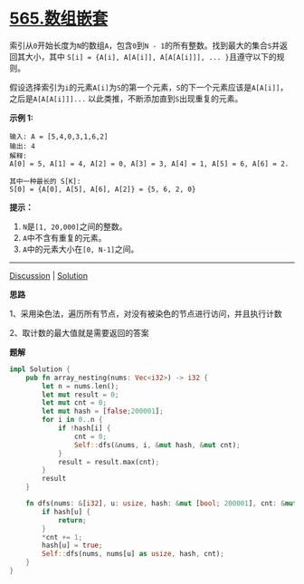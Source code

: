 # [565.数组嵌套](https://leetcode.cn/problems/array-nesting/description/)

索引从`0`开始长度为`N`的数组`A`，包含`0`到`N - 1`的所有整数。找到最大的集合`S`并返回其大小，其中 `S[i] = {A[i], A[A[i]], A[A[A[i]]], ... }`且遵守以下的规则。

假设选择索引为`i`的元素`A[i]`为`S`的第一个元素，`S`的下一个元素应该是`A[A[i]]`，之后是`A[A[A[i]]]...` 以此类推，不断添加直到`S`出现重复的元素。

 

**示例 1:**

```
输入: A = [5,4,0,3,1,6,2]
输出: 4
解释: 
A[0] = 5, A[1] = 4, A[2] = 0, A[3] = 3, A[4] = 1, A[5] = 6, A[6] = 2.

其中一种最长的 S[K]:
S[0] = {A[0], A[5], A[6], A[2]} = {5, 6, 2, 0}
```

 

**提示：**

1. `N`是`[1, 20,000]`之间的整数。
2. `A`中不含有重复的元素。
3. `A`中的元素大小在`[0, N-1]`之间。

------

[Discussion](https://leetcode.cn/problems/array-nesting/comments/) | [Solution](https://leetcode.cn/problems/array-nesting/solution/)

**思路**

1、采用染色法，遍历所有节点，对没有被染色的节点进行访问，并且执行计数

2、取计数的最大值就是需要返回的答案

**题解**

```rust
impl Solution {
    pub fn array_nesting(nums: Vec<i32>) -> i32 {
        let n = nums.len();
        let mut result = 0;
        let mut cnt = 0;
        let mut hash = [false;200001];
        for i in 0..n {
            if !hash[i] {
                cnt = 0;
                Self::dfs(&nums, i, &mut hash, &mut cnt);
            }
            result = result.max(cnt);
        }
        result
    }

    fn dfs(nums: &[i32], u: usize, hash: &mut [bool; 200001], cnt: &mut i32) {
        if hash[u] {
            return;
        }
        *cnt += 1;
        hash[u] = true;
        Self::dfs(nums, nums[u] as usize, hash, cnt);
    }
}
```

